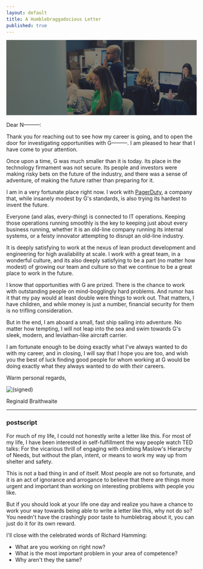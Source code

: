 ```yaml
---
layout: default
title: A Humblebraggadocious Letter
published: true
---
```


[![PagerDuty People](/assets/images/pdpeople.jpg)][PagerDuty]

Dear N———:

Thank you for reaching out to see how my career is going, and to open the door for investigating opportunities with G———. I am pleased to hear that I have come to your attention.

Once upon a time, G was much smaller than it is today. Its place in the technology firmament was not secure. Its people and investors were making risky bets on the future of the industry, and there was a sense of adventure, of making the future rather than preparing for it.

I am in a very fortunate place right now. I work with [PagerDuty], a company that, while insanely modest by G's standards, is also trying its hardest to invent the future.

Everyone (and alas, every-*thing*) is connected to IT operations. Keeping those operations running smoothly is the key to keeping just about every business running, whether it is an old-line company running its internal systems, or a feisty innovator attempting to disrupt an old-line industry.

It is deeply satisfying to work at the nexus of lean product development and engineering for high availability at scale. I work with a great team, in a wonderful culture, and its also deeply satisfying to be a part (no matter how modest) of growing our team and culture so that we continue to be a great place to work in the future.

I know that opportunities with G are prized. There is the chance to work with outstanding people on mind-bogglingly hard problems. And rumor has it that my pay would at least double were things to work out. That matters, I have children, and while money is just a number, financial security for them is no trifling consideration.

But in the end, I am aboard a small, fast ship sailing into adventure. No matter how tempting, I will not leap into the sea and swim towards G's sleek, modern, and leviathan-like aircraft carrier.

I am fortunate enough to be doing exactly what I've always wanted to do with my career, and in closing, I will say that I hope you are too, and wish you the best of luck finding good people for whom working at G would be doing exactly what they always wanted to do with *their* careers.


Warm personal regards,



![(signed)](/assets/images/signature.png)

Reginald Braithwaite

[PagerDuty]: https://www.pagerduty.com/careers/

---

### postscript

For much of my life, I could not honestly write a letter like this. For most of my life, I have been interested in self-fulfillment the way people watch TED talks: For the vicarious thrill of engaging with climbing Maslow's Hierarchy of Needs, but without the plan, intent, or means to work my way up from shelter and safety.

This is not a bad thing in and of itself. Most people are not so fortunate, and it is an act of ignorance and arrogance to believe that there are things more urgent and important than working on interesting problems with people you like.

But if you should look at your life one day and realize you have a chance to work your way towards being able to write a letter like this, why not do so? You needn't have the crashingly poor taste to humblebrag about it, you can just do it for its own reward.

I'll close with the celebrated words of Richard Hamming:

- What are you working on right now?
- What is the most important problem in your area of competence?
- Why aren't they the same?
